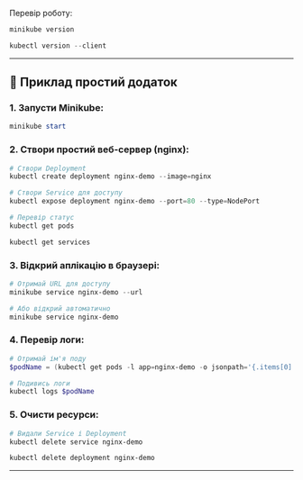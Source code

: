 Перевір роботу:
```powershell
minikube version
```
```powershell
kubectl version --client
```

---

## 🚀 Приклад простий додаток

### **1. Запусти Minikube:**
```powershell
minikube start
```

### **2. Створи простий веб-сервер (nginx):**
```powershell
# Створи Deployment
kubectl create deployment nginx-demo --image=nginx
```
```powershell
# Створи Service для доступу
kubectl expose deployment nginx-demo --port=80 --type=NodePort
```
```powershell
# Перевір статус
kubectl get pods
```
```powershell
kubectl get services
```

### **3. Відкрий аплікацію в браузері:**
```powershell
# Отримай URL для доступу
minikube service nginx-demo --url
```
```powershell
# Або відкрий автоматично
minikube service nginx-demo
```

### **4. Перевір логи:**
```powershell
# Отримай ім'я поду
$podName = (kubectl get pods -l app=nginx-demo -o jsonpath='{.items[0].metadata.name}')

# Подивись логи
kubectl logs $podName
```

### **5. Очисти ресурси:**
```powershell
# Видали Service і Deployment
kubectl delete service nginx-demo
```
```powershell
kubectl delete deployment nginx-demo
```

---
